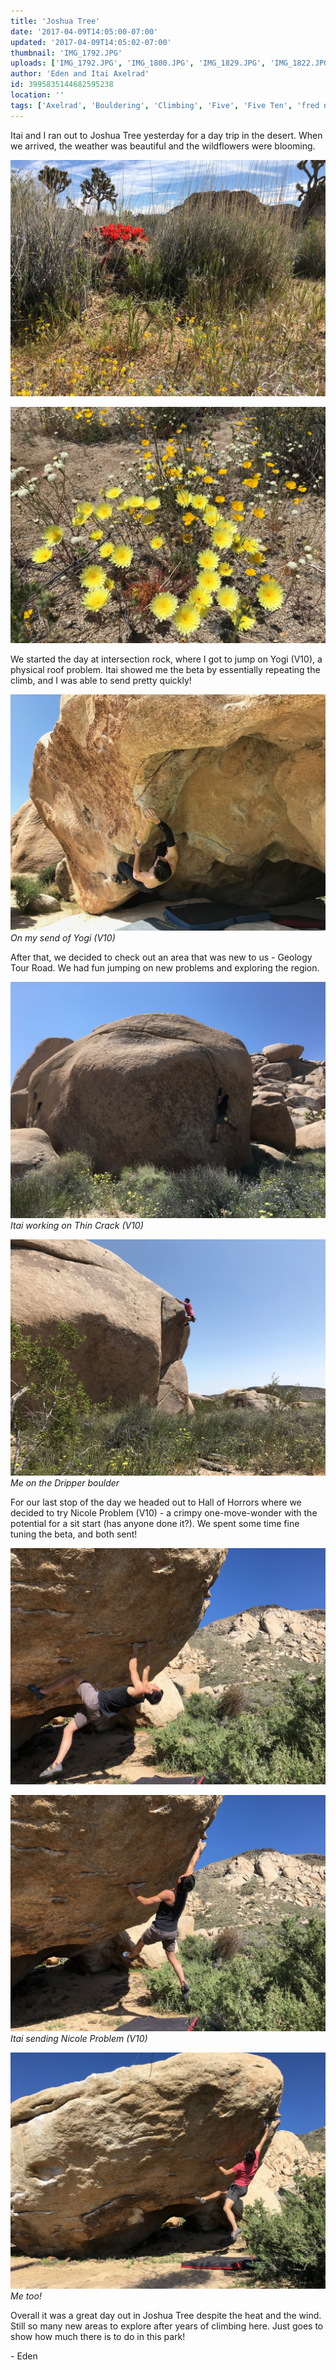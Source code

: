 ```yaml
---
title: 'Joshua Tree'
date: '2017-04-09T14:05:00-07:00'
updated: '2017-04-09T14:05:02-07:00'
thumbnail: 'IMG_1792.JPG'
uploads: ['IMG_1792.JPG', 'IMG_1800.JPG', 'IMG_1829.JPG', 'IMG_1822.JPG', 'IMG_1834.JPG', 'IMG_1825.JPG', 'IMG_1826.JPG', 'IMG_1828.JPG']
author: 'Eden and Itai Axelrad'
id: 3995835144682595238
location: ''
tags: ['Axelrad', 'Bouldering', 'Climbing', 'Five', 'Five Ten', 'fred nicole', 'granite', 'Joshua', 'nicole problem', 'Ten', 'Tree', 'v10', 'yogi']
---
```


Itai and I ran out to Joshua Tree yesterday for a day trip in the desert. When we arrived, the weather was beautiful and the wildflowers were blooming. 

![image alt](uploads/IMG_1792.JPG)

![image alt](uploads/IMG_1800.JPG)

We started the day at intersection rock, where I got to jump on Yogi (V10), a physical roof problem. Itai showed me the beta by essentially repeating the climb, and I was able to send pretty quickly! 

![image alt](uploads/IMG_1829.JPG)*On my send of Yogi (V10)*

After that, we decided to check out an area that was new to us - Geology Tour Road. We had fun jumping on new problems and exploring the region. 

![image alt](uploads/IMG_1822.JPG)*Itai working on Thin Crack (V10)*

![image alt](uploads/IMG_1834.JPG)*Me on the Dripper boulder*

For our last stop of the day we headed out to Hall of Horrors where we decided to try Nicole Problem (V10) - a crimpy one-move-wonder with the potential for a sit start (has anyone done it?). We spent some time fine tuning the beta, and both sent! 

![image alt](uploads/IMG_1825.JPG)

![image alt](uploads/IMG_1826.JPG)*Itai sending Nicole Problem (V10)*

![image alt](uploads/IMG_1828.JPG)*Me too!*

Overall it was a great day out in Joshua Tree despite the heat and the wind. Still so many new areas to explore after years of climbing here. Just goes to show how much there is to do in this park!

\- Eden
